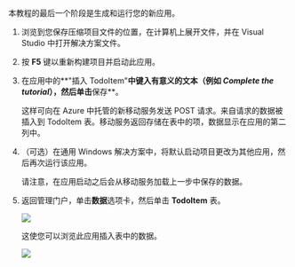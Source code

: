﻿
本教程的最后一个阶段是生成和运行您的新应用。

1. 浏览到您保存压缩项目文件的位置，在计算机上展开文件，并在 Visual Studio 中打开解决方案文件。

2. 按 **F5** 键以重新构建项目并启动此应用。

3. 在应用中的**"插入 TodoItem"**中键入有意义的文本（例如  *Complete the tutorial*），然后单击**保存**。

   	这样可向在 Azure 中托管的新移动服务发送 POST 请求。来自请求的数据被插入到 TodoItem 表。移动服务返回存储在表中的项，数据显示在应用的第二列中。

4. （可选）在通用 Windows 解决方案中，将默认启动项目更改为其他应用，然后再次运行该应用。

	请注意，在应用启动之后会从移动服务加载上一步中保存的数据。
 
4. 返回管理门户，单击**数据**选项卡，然后单击 **TodoItem** 表。

   	![](./media/mobile-services-javascript-backend-run-app/mobile-data-tab.png)

   	这使您可以浏览此应用插入表中的数据。

   	![](./media/mobile-services-javascript-backend-run-app/mobile-data-browse.png)
